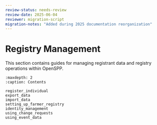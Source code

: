 ```yaml
---
review-status: needs-review
review-date: 2025-06-04
reviewer: migration-script
migration-notes: "Added during 2025 documentation reorganization"
---
```


# Registry Management

This section contains guides for managing registrant data and registry operations within OpenSPP.

```{toctree}
:maxdepth: 2
:caption: Contents

register_individual
export_data
import_data
setting_up_farmer_registry
identity_management
using_change_requests
using_event_data
```
